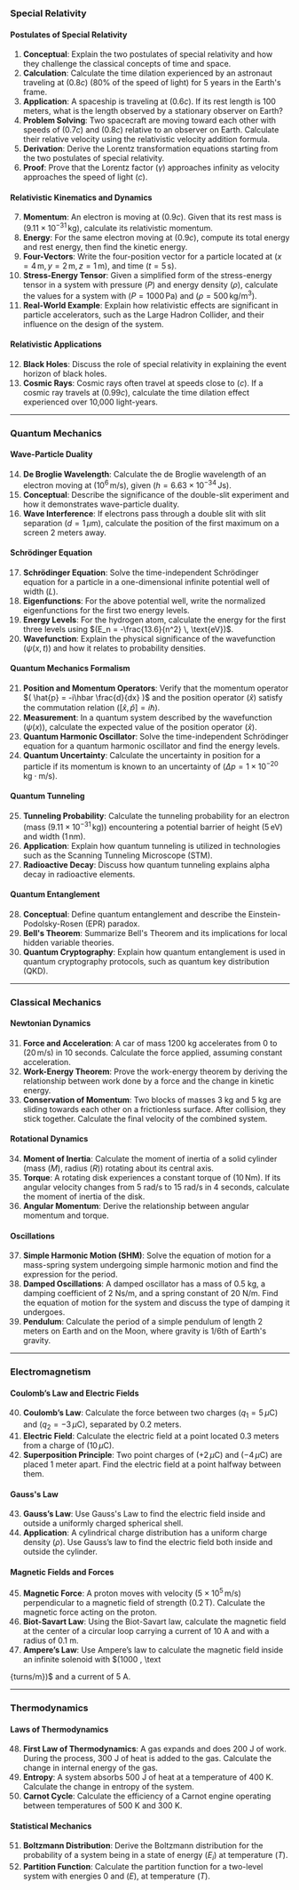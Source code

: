 ### Special Relativity

#### Postulates of Special Relativity

1. **Conceptual**: Explain the two postulates of special relativity and how they challenge the classical concepts of time and space.
2. **Calculation**: Calculate the time dilation experienced by an astronaut traveling at $(0.8c)$ (80% of the speed of light) for 5 years in the Earth's frame.
3. **Application**: A spaceship is traveling at $(0.6c)$. If its rest length is 100 meters, what is the length observed by a stationary observer on Earth?
4. **Problem Solving**: Two spacecraft are moving toward each other with speeds of $(0.7c)$ and $(0.8c)$ relative to an observer on Earth. Calculate their relative velocity using the relativistic velocity addition formula.
5. **Derivation**: Derive the Lorentz transformation equations starting from the two postulates of special relativity.
6. **Proof**: Prove that the Lorentz factor $( \gamma )$ approaches infinity as velocity approaches the speed of light $(c)$.

#### Relativistic Kinematics and Dynamics

7. **Momentum**: An electron is moving at $(0.9c)$. Given that its rest mass is $(9.11 \times 10^{-31} \, \text{kg})$, calculate its relativistic momentum.
8. **Energy**: For the same electron moving at $(0.9c)$, compute its total energy and rest energy, then find the kinetic energy.
9. **Four-Vectors**: Write the four-position vector for a particle located at $(x = 4 \, \text{m}, y = 2 \, \text{m}, z = 1 \, \text{m})$, and time $(t = 5 \, \text{s})$.
10. **Stress-Energy Tensor**: Given a simplified form of the stress-energy tensor in a system with pressure $(P)$ and energy density $( \rho )$, calculate the values for a system with $(P = 1000 \, \text{Pa})$ and $( \rho = 500 \, \text{kg/m}^3 )$.
11. **Real-World Example**: Explain how relativistic effects are significant in particle accelerators, such as the Large Hadron Collider, and their influence on the design of the system.

#### Relativistic Applications

12. **Black Holes**: Discuss the role of special relativity in explaining the event horizon of black holes.
13. **Cosmic Rays**: Cosmic rays often travel at speeds close to $(c)$. If a cosmic ray travels at $(0.99c)$, calculate the time dilation effect experienced over 10,000 light-years.

---

### Quantum Mechanics

#### Wave-Particle Duality

14. **De Broglie Wavelength**: Calculate the de Broglie wavelength of an electron moving at $(10^6 \, \text{m/s})$, given $(h = 6.63 \times 10^{-34} \, \text{Js})$.
15. **Conceptual**: Describe the significance of the double-slit experiment and how it demonstrates wave-particle duality.
16. **Wave Interference**: If electrons pass through a double slit with slit separation $(d = 1 \, \mu \text{m})$, calculate the position of the first maximum on a screen 2 meters away.

#### Schrödinger Equation

17. **Schrödinger Equation**: Solve the time-independent Schrödinger equation for a particle in a one-dimensional infinite potential well of width $(L)$.
18. **Eigenfunctions**: For the above potential well, write the normalized eigenfunctions for the first two energy levels.
19. **Energy Levels**: For the hydrogen atom, calculate the energy for the first three levels using $(E_n = -\frac{13.6}{n^2} \, \text{eV})$.
20. **Wavefunction**: Explain the physical significance of the wavefunction $( \psi(x, t) )$ and how it relates to probability densities.

#### Quantum Mechanics Formalism

21. **Position and Momentum Operators**: Verify that the momentum operator $( \hat{p} = -i\hbar \frac{d}{dx} )$ and the position operator $( \hat{x} )$ satisfy the commutation relation $( [\hat{x}, \hat{p}] = i\hbar )$.
22. **Measurement**: In a quantum system described by the wavefunction $( \psi(x) )$, calculate the expected value of the position operator $( \hat{x} )$.
23. **Quantum Harmonic Oscillator**: Solve the time-independent Schrödinger equation for a quantum harmonic oscillator and find the energy levels.
24. **Quantum Uncertainty**: Calculate the uncertainty in position for a particle if its momentum is known to an uncertainty of $( \Delta p = 1 \times 10^{-20} \, \text{kg} \cdot \text{m/s} )$.

#### Quantum Tunneling

25. **Tunneling Probability**: Calculate the tunneling probability for an electron (mass $(9.11 \times 10^{-31} \, \text{kg})$) encountering a potential barrier of height $(5 \, \text{eV})$ and width $(1 \, \text{nm})$.
26. **Application**: Explain how quantum tunneling is utilized in technologies such as the Scanning Tunneling Microscope (STM).
27. **Radioactive Decay**: Discuss how quantum tunneling explains alpha decay in radioactive elements.

#### Quantum Entanglement

28. **Conceptual**: Define quantum entanglement and describe the Einstein-Podolsky-Rosen (EPR) paradox.
29. **Bell's Theorem**: Summarize Bell's Theorem and its implications for local hidden variable theories.
30. **Quantum Cryptography**: Explain how quantum entanglement is used in quantum cryptography protocols, such as quantum key distribution (QKD).

---

### Classical Mechanics

#### Newtonian Dynamics

31. **Force and Acceleration**: A car of mass 1200 kg accelerates from 0 to $(20 \, \text{m/s})$ in 10 seconds. Calculate the force applied, assuming constant acceleration.
32. **Work-Energy Theorem**: Prove the work-energy theorem by deriving the relationship between work done by a force and the change in kinetic energy.
33. **Conservation of Momentum**: Two blocks of masses 3 kg and 5 kg are sliding towards each other on a frictionless surface. After collision, they stick together. Calculate the final velocity of the combined system.

#### Rotational Dynamics

34. **Moment of Inertia**: Calculate the moment of inertia of a solid cylinder (mass $(M)$, radius $(R)$) rotating about its central axis.
35. **Torque**: A rotating disk experiences a constant torque of $(10 \, \text{Nm})$. If its angular velocity changes from 5 rad/s to 15 rad/s in 4 seconds, calculate the moment of inertia of the disk.
36. **Angular Momentum**: Derive the relationship between angular momentum and torque.

#### Oscillations

37. **Simple Harmonic Motion (SHM)**: Solve the equation of motion for a mass-spring system undergoing simple harmonic motion and find the expression for the period.
38. **Damped Oscillations**: A damped oscillator has a mass of 0.5 kg, a damping coefficient of 2 Ns/m, and a spring constant of 20 N/m. Find the equation of motion for the system and discuss the type of damping it undergoes.
39. **Pendulum**: Calculate the period of a simple pendulum of length 2 meters on Earth and on the Moon, where gravity is 1/6th of Earth's gravity.

---

### Electromagnetism

#### Coulomb’s Law and Electric Fields

40. **Coulomb’s Law**: Calculate the force between two charges $(q_1 = 5 \, \mu \text{C})$ and $(q_2 = -3 \, \mu \text{C})$, separated by 0.2 meters.
41. **Electric Field**: Calculate the electric field at a point located 0.3 meters from a charge of $(10 \, \mu \text{C})$.
42. **Superposition Principle**: Two point charges of $(+2 \, \mu \text{C})$ and $(-4 \, \mu \text{C})$ are placed 1 meter apart. Find the electric field at a point halfway between them.

#### Gauss's Law

43. **Gauss’s Law**: Use Gauss's Law to find the electric field inside and outside a uniformly charged spherical shell.
44. **Application**: A cylindrical charge distribution has a uniform charge density $( \rho )$. Use Gauss’s law to find the electric field both inside and outside the cylinder.

#### Magnetic Fields and Forces

45. **Magnetic Force**: A proton moves with velocity $(5 \times 10^5 \, \text{m/s})$ perpendicular to a magnetic field of strength $(0.2 \, \text{T})$. Calculate the magnetic force acting on the proton.
46. **Biot-Savart Law**: Using the Biot-Savart law, calculate the magnetic field at the center of a circular loop carrying a current of 10 A and with a radius of 0.1 m.
47. **Ampere’s Law**: Use Ampere’s law to calculate the magnetic field inside an infinite solenoid with $(1000 \, \text

{turns/m})$ and a current of 5 A.

---

### Thermodynamics

#### Laws of Thermodynamics

48. **First Law of Thermodynamics**: A gas expands and does 200 J of work. During the process, 300 J of heat is added to the gas. Calculate the change in internal energy of the gas.
49. **Entropy**: A system absorbs 500 J of heat at a temperature of 400 K. Calculate the change in entropy of the system.
50. **Carnot Cycle**: Calculate the efficiency of a Carnot engine operating between temperatures of 500 K and 300 K.

#### Statistical Mechanics

51. **Boltzmann Distribution**: Derive the Boltzmann distribution for the probability of a system being in a state of energy $(E_i)$ at temperature $(T)$.
52. **Partition Function**: Calculate the partition function for a two-level system with energies 0 and $(E)$, at temperature $(T)$.
